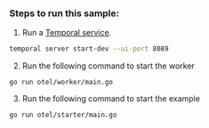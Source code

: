 ### Steps to run this sample:
1) Run a [Temporal service](https://github.com/temporalio/samples-go/tree/main/#how-to-use).

```bash
temporal server start-dev --ui-port 8089
```

2) Run the following command to start the worker
```
go run otel/worker/main.go
```
3) Run the following command to start the example
```
go run otel/starter/main.go
```
